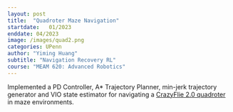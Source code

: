 ```yaml
---
layout: post
title:  "Quadroter Maze Navigation"
startdate:   01/2023
enddate: 04/2023
image: /images/quad2.png
categories: UPenn
author: "Yiming Huang"
subtitle: "Navigation Recovery RL"
course: "MEAM 620: Advanced Robotics"
---
```


Implemented a PD Controller, A* Trajectory Planner, min-jerk trajectory generator and VIO state estimator for navigating a <a href="https://www.bitcraze.io/products/old-products/crazyflie-2-0/">CrazyFlie 2.0 quadroter</a> in maze environments.
